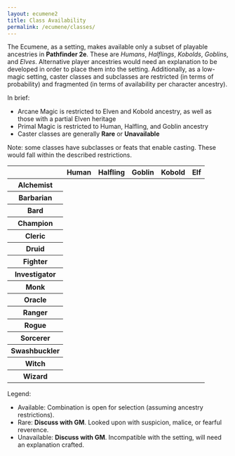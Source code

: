 ```yaml
---
layout: ecumene2
title: Class Availability
permalink: /ecumene/classes/
---
```


The Ecumene, as a setting, makes available only a subset of playable ancestries in **Pathfinder 2e**. These are *Humans*, *Halflings*, *Kobolds*, *Goblins*, and *Elves*. Alternative player ancestries would need an explanation to be developed in order to place them into the setting. Additionally, as a low-magic setting, caster classes and subclasses are restricted (in terms of probability) and fragmented (in terms of availability per character ancestry).

In brief:
- Arcane Magic is restricted to Elven and Kobold ancestry, as well as those with a partial Elven heritage
- Primal Magic is restricted to Human, Halfling, and Goblin ancestry
- Caster classes are generally **Rare** or **Unavailable**

Note: some classes have subclasses or feats that enable casting. These would fall within the described restrictions.

<table id="class-availability" class="wide">
	<thead>
		<tr>
			<th></th>
			<th>Human</th>
			<th>Halfling</th>
			<th>Goblin</th>
			<th>Kobold</th>
			<th>Elf</th>
		</tr>
	</thead>
	<tbody>
		<tr>
			<th>Alchemist</th>
			<td class="available"></td>
			<td class="available"></td>
			<td class="available"></td>
			<td class="available"></td>
			<td class="available"></td>
		</tr>
		<tr>
			<th>Barbarian</th>
			<td class="common"></td>
			<td class="common"></td>
			<td class="rare"></td>
			<td class="rare"></td>
			<td class="rare"></td>
		</tr>
		<tr>
			<th>Bard</th>
			<td class="rare"></td>
			<td class="rare"></td>
			<td class="rare"></td>
			<td class="unavailable"></td>
			<td class="unavailable"></td>
		</tr>
		<tr>
			<th>Champion</th>
			<td class="rare"></td>
			<td class="rare"></td>
			<td class="rare"></td>
			<td class="rare"></td>
			<td class="rare"></td>
		</tr>
		<tr>
			<th>Cleric</th>
			<td class="rare"></td>
			<td class="rare"></td>
			<td class="rare"></td>
			<td class="rare"></td>
			<td class="rare"></td>
		</tr>
		<tr>
			<th>Druid</th>
			<td class="rare"></td>
			<td class="rare"></td>
			<td class="rare"></td>
			<td class="unavailable"></td>
			<td class="unavailable"></td>
		</tr>
		<tr>
			<th>Fighter</th>
			<td class="available"></td>
			<td class="available"></td>
			<td class="available"></td>
			<td class="available"></td>
			<td class="available"></td>
		</tr>
		<tr>
			<th>Investigator</th>
			<td class="available"></td>
			<td class="available"></td>
			<td class="available"></td>
			<td class="available"></td>
			<td class="available"></td>
		</tr>
		<tr>
			<th>Monk</th>
			<td class="available"></td>
			<td class="available"></td>
			<td class="available"></td>
			<td class="available"></td>
			<td class="available"></td>
		</tr>
		<tr>
			<th>Oracle</th>
			<td class="rare"></td>
			<td class="rare"></td>
			<td class="rare"></td>
			<td class="rare"></td>
			<td class="rare"></td>
		</tr>
		<tr>
			<th>Ranger</th>
			<td class="available"></td>
			<td class="available"></td>
			<td class="available"></td>
			<td class="rare"></td>
			<td class="rare"></td>
		</tr>
		<tr>
			<th>Rogue</th>
			<td class="available"></td>
			<td class="available"></td>
			<td class="available"></td>
			<td class="available"></td>
			<td class="available"></td>
		</tr>
		<tr>
			<th>Sorcerer</th>
			<td class="rare"></td>
			<td class="unavailable"></td>
			<td class="unavailable"></td>
			<td class="available"></td>
			<td class="available"></td>
		</tr>
		<tr>
			<th>Swashbuckler</th>
			<td class="available"></td>
			<td class="available"></td>
			<td class="available"></td>
			<td class="available"></td>
			<td class="available"></td>
		</tr>
		<tr>
			<th>Witch</th>
			<td class="rare"></td>
			<td class="rare"></td>
			<td class="rare"></td>
			<td class="rare"></td>
			<td class="rare"></td>
		</tr>
		<tr>
			<th>Wizard</th>
			<td class="rare"></td>
			<td class="unavailable"></td>
			<td class="unavailable"></td>
			<td class="available"></td>
			<td class="available"></td>
		</tr>
	</tbody>
</table>

Legend:
- Available: Combination is open for selection (assuming ancestry restrictions).
- Rare:  **Discuss with GM**. Looked upon with suspicion, malice, or fearful reverence.
- Unavailable: **Discuss with GM**. Incompatible with the setting, will need an explanation crafted.

